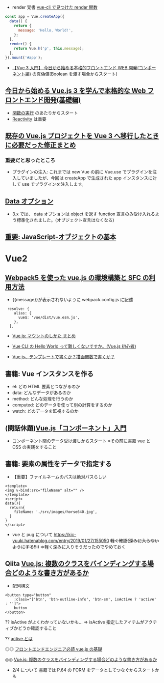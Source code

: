 - render 覚書
  [vue-cli で見つけた rendar 関数](https://reffect.co.jp/vue/vue-js-render)

```JavaScript
const app = Vue.createApp({
  data() {
    return {
      message: 'Hello, World!',
    };
  },
  render() {
    return Vue.h('p', this.message);
  },
}).mount('#app');
```

- [【Vue 3 入門】 今日から始める本格的フロントエンド WEB 開発(コンポーネント編)](https://reffect.co.jp/vue/vue-js-components) の真偽値(Boolean を渡す場合からスタート)

## [今日から始める Vue.js 3 を学んで本格的な Web フロントエンド開発(基礎編)](https://reffect.co.jp/vue/beginner-vue#Vuejs)

- [関数の実行](https://reffect.co.jp/vue/beginner-vue#Binding) のあたりからスタート
- [Reactivity](https://reffect.co.jp/vue/beginner-vue#Reactivity) は重要

## [既存の Vue.js プロジェクトを Vue 3 へ移行したときに必要だった修正まとめ](https://qiita.com/laineus/items/d1f1f7972f521556a788)

### 重要だと思ったところ

- プラグインの注入: これまでは new Vue の前に Vue.use でプラグインを注入していましたが、今回は createApp で生成された app インスタンスに対して use でプラグインを注入します。

## [Data オプション](https://v3.ja.vuejs.org/guide/migration/data-option.html#%E6%A6%82%E8%A6%81)

- 3.x では、 data オプションは object を返す function 宣言のみ受け入れるよう標準化されました。(オブジェクト宣言はなくなる)

## [重要: JavaScript-オブジェクトの基本](https://developer.mozilla.org/ja/docs/Learn/JavaScript/Objects/Basics)

# Vue2

## [Webpack5 を使った vue.js の環境構築と SFC の利用方法](https://reffect.co.jp/vue/webpack-vue-single-file-component#vuejs-2)

- {{message}}が表示されないように webpack.config.js に記述

```
 resolve: {
    alias: {
      vue$: 'vue/dist/vue.esm.js',
    },
  },
```

- [Vue.js: マウントのしかた まとめ](https://qiita.com/kazutosato/items/60527d0876ef13ab96cf?utm_source=pocket_mylist)

- [Vue CLI の Hello World って難しくないですか。(Vue.js 初心者)](https://qiita.com/mosamosa/items/e67e9f2f8c2e89c3e27a)

- [Vue.js、テンプレートで書くか？描画関数で書くか？](https://qiita.com/seya/items/d2898b551342a53c4fbd)

## 書籍: Vue インスタンスを作る

- el: どの HTML 要素とつながるのか
- data: どんなデータがあるのか
- method: どんな処理を行うのか
- computed: どのデータを使って別の計算をするのか
- watch: どのデータを監視するのか

## (閑話休題)[Vue.js「コンポーネント」入門](https://qiita.com/kiyokiyo_kzsby/items/980c1dc45e00d2d3cbb4)

- コンポーネント間のデータ受け渡しからスタート ※その前に書籍 vue と CSS の実践をすること

## 書籍: 要素の属性をデータで指定する

- 【重要】ファイルネームのパスは絶対パスらしい

```
<template>
<img v-bind:src="fileName" alt="" />
</template>
<script>
data(){
  return{
    fileName: './src/images/horse640.jpg',
  }
}
</script>
```

- vue と pug について
  https://kic-yuuki.hatenablog.com/entry/2019/01/27/155050
  ~~軽く確認(深みに入らないようにする!!!)~~ =>軽く深みに入りそうだったのでやめておく

## Qiita [Vue.js: 複数のクラスをバインディングする場合どのような書き方があるか](https://qiita.com/FumioNonaka/items/08ab308cf1e931d4b2eb)

- 配列構文

```
<button type="button"
    :class="['btn', 'btn-outline-info', 'btn-sm', isActive ? 'active' : '']">
    button
</button>
```

?? isActive がよくわかっていないかも…
=> isActive 指定したアイテムがアクティブかどうか確認すること

?? [active とは](https://developer.mozilla.org/ja/docs/Web/CSS/:active)

◎◎ [フロントエンドエンジニア必読 vue.js の基礎](https://reffect.co.jp/vue/vue-js-basic)

◎◎ [Vue.js: 複数のクラスをバインディングする場合どのような書き方があるか](https://qiita.com/FumioNonaka/items/08ab308cf1e931d4b2eb)

- 2/4 について
  書籍では P.64 の FORM をデータとしてつなぐからスタートかも
